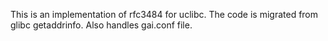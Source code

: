This is an implementation of rfc3484 for uclibc. The code is migrated from glibc getaddrinfo.
Also handles gai.conf file.
